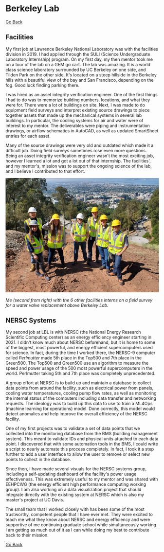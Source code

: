 # Berkeley Lab

[Go Back](/)

## Facilities

My first job at Lawrence Berkeley National Laboratory was with the facilities division in 2019. I had applied through the SULI (Science Undergraduate Laboratory Internship) program. On my first day, my then mentor took me on a tour of the lab on a GEM go cart. The lab was amazing. It is a world class science laboratory surrounded by UC Berkeley on one side, and Tilden Park on the other side. It's located on a steep hillside in the Berkeley hills with a beautiful view of the bay and San Francisco, depending on the fog. Good luck finding parking there.

I was hired as an asset integrity verification engineer. One of the first things I had to do was to memorize building numbers, locations, and what they were for. There were a lot of buildings on site. Next, I was made to do equipment field surveys and interpret existing source drawings to piece together assets that made up the mechanical systems in several lab buildings. In particular, the cooling systems for air and water were of interest to my mentor. The deliverables were piping and instrumentation drawings, or airflow schematics in AutoCAD, as well as updated SmartSheet entries for each asset.

Many of the source drawings were very old and outdated which made it a difficult job. Doing field surveys sometimes rose even more questions. Being an asset integrity verification engineer wasn't the most exciting job, however I learned a lot and got a lot out of that internship. The facilities', and my mentor's, mission was to support the ongoing science of the lab, and I believe I contributed to that effort.

![fac](./media/lbl_1.png)

_Me (second from right) with the 6 other facilities interns on a field survey for a water valve replacement above Berkeley Lab._

## NERSC Systems

My second job at LBL is with NERSC (the National Energy Research Scientific Computing center) as an energy efficiency engineer starting in 2021. I didn't know much about NERSC beforehand, but it is home to some of the biggest, most powerful, and energy efficient supercomputers used for science. In fact, during the time I worked there, the NERSC-9 computer called _Perlmutter_ made 5th place in the Top500 and 7th place in the Green500. The Top500 and Green500 use an algorithm to measure the speed and power usage of the 500 most powerful supercomputers in the world. Perlmutter taking 5th and 7th place was completely unprecedented.

A group effort at NERSC is to build up and maintain a database to collect data points from around the facility, such as electrical power from panels, cooling water temperatures, cooling pump flow rates, as well as monitoring the internal status of the computers including data transfer and networking requests. The ideology was to build up this data to use to train a ML4Ops (machine learning for operations) model. Done correctly, this model would detect anomalies and help improve the overall efficiency of the NERSC facility.

One of my first projects was to validate a set of data points that we collected into the monitoring database from the BMS (building management system). This meant to validate IDs and physical units attached to each data point. I discovered that with some automation tools in the BMS, I could write a script to nearly automate this process completely. In fact, I took it a step further to add a user interface to allow the user to remove or select new points to collect in the database.

Since then, I have made several visuals for the NERSC systems group, including a self-updating dashboard of the facility's power usage effectiveness. This was extremely useful to my mentor and was shared with EEHPCWG (the energy efficient high performance computing working group). I am also working on a data visualization project that should integrate directly with the existing system at NERSC which is also my master's project at UC Davis.

The small team that I worked closely with has been some of the most trustworthy, competent people that I have ever met. They were excited to teach me what they know about NERSC and energy efficiency and were supportive of me continuing graduate school while simultaneously working. I am getting as much out of it as I can while doing my best to contribute back to their mission.

[Go Back](/)